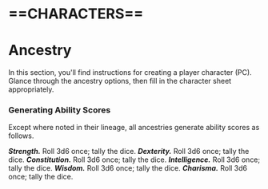 # ==CHARACTERS==

# Ancestry

In this section, you'll find instructions for creating a player character (PC). Glance through the ancestry options, then fill in the character sheet appropriately.

### Generating Ability Scores

Except where noted in their lineage, all ancestries generate ability scores as follows.

***Strength.*** Roll 3d6 once; tally the dice.
***Dexterity.*** Roll 3d6 once; tally the dice.
***Constitution.*** Roll 3d6 once; tally the dice.
***Intelligence.*** Roll 3d6 once; tally the dice.
***Wisdom.*** Roll 3d6 once; tally the dice.
***Charisma.*** Roll 3d6 once; tally the dice.
